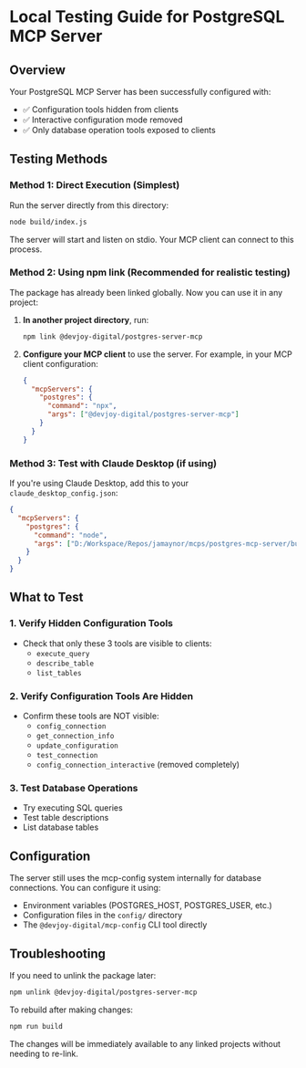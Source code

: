 # Local Testing Guide for PostgreSQL MCP Server

## Overview
Your PostgreSQL MCP Server has been successfully configured with:
- ✅ Configuration tools hidden from clients
- ✅ Interactive configuration mode removed
- ✅ Only database operation tools exposed to clients

## Testing Methods

### Method 1: Direct Execution (Simplest)

Run the server directly from this directory:

```bash
node build/index.js
```

The server will start and listen on stdio. Your MCP client can connect to this process.

### Method 2: Using npm link (Recommended for realistic testing)

The package has already been linked globally. Now you can use it in any project:

1. **In another project directory**, run:
   ```bash
   npm link @devjoy-digital/postgres-server-mcp
   ```

2. **Configure your MCP client** to use the server. For example, in your MCP client configuration:
   ```json
   {
     "mcpServers": {
       "postgres": {
         "command": "npx",
         "args": ["@devjoy-digital/postgres-server-mcp"]
       }
     }
   }
   ```

### Method 3: Test with Claude Desktop (if using)

If you're using Claude Desktop, add this to your `claude_desktop_config.json`:

```json
{
  "mcpServers": {
    "postgres": {
      "command": "node",
      "args": ["D:/Workspace/Repos/jamaynor/mcps/postgres-mcp-server/build/index.js"]
    }
  }
}
```

## What to Test

### 1. Verify Hidden Configuration Tools
- Check that only these 3 tools are visible to clients:
  - `execute_query`
  - `describe_table` 
  - `list_tables`

### 2. Verify Configuration Tools Are Hidden
- Confirm these tools are NOT visible:
  - `config_connection`
  - `get_connection_info`
  - `update_configuration`
  - `test_connection`
  - `config_connection_interactive` (removed completely)

### 3. Test Database Operations
- Try executing SQL queries
- Test table descriptions
- List database tables

## Configuration

The server still uses the mcp-config system internally for database connections. You can configure it using:

- Environment variables (POSTGRES_HOST, POSTGRES_USER, etc.)
- Configuration files in the `config/` directory
- The `@devjoy-digital/mcp-config` CLI tool directly

## Troubleshooting

If you need to unlink the package later:
```bash
npm unlink @devjoy-digital/postgres-server-mcp
```

To rebuild after making changes:
```bash
npm run build
```

The changes will be immediately available to any linked projects without needing to re-link.
